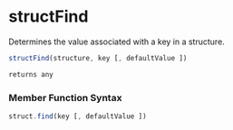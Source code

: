 # structFind

Determines the value associated with a key in a structure.

```javascript
structFind(structure, key [, defaultValue ])
```

```javascript
returns any
```
### Member Function Syntax

```javascript
struct.find(key [, defaultValue ])
```
